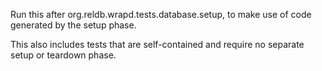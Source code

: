 Run this after org.reldb.wrapd.tests.database.setup, to make use of code generated by the setup phase.

This also includes tests that are self-contained and require no separate setup or teardown phase.